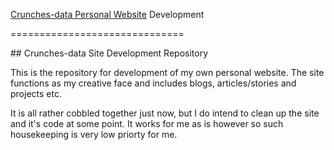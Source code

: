 [Crunches-data Personal Website](http://crunches-data.appspot.com) Development

==============================

[](https://github.com/medmatix/crunches-data2/blob/master/img/DNA-tree-crop2-alpha.png) ## Crunches-data Site Development Repository
   
This is the repository for development of my own personal website. The site functions as my creative face and includes blogs, articles/stories and projects etc.
  
It is all rather cobbled together just now, but I do intend to clean up the site and it's code at some point. It works for me as is however so such housekeeping is very low priorty for me.

